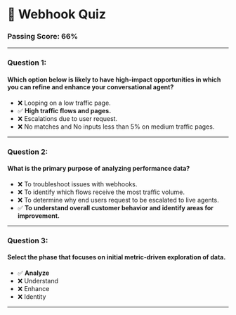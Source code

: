 # 🚀 Webhook Quiz

### Passing Score: 66%

---

### Question 1:  
#### Which option below is likely to have high-impact opportunities in which you can refine and enhance your conversational agent?  
- ❌ Looping on a low traffic page.  
- ✅ **High traffic flows and pages.**  
- ❌ Escalations due to user request.  
- ❌ No matches and No inputs less than 5% on medium traffic pages.  

---

### Question 2:  
#### What is the primary purpose of analyzing performance data?  
- ❌ To troubleshoot issues with webhooks.  
- ❌ To identify which flows receive the most traffic volume.  
- ❌ To determine why end users request to be escalated to live agents.  
- ✅ **To understand overall customer behavior and identify areas for improvement.**  

---

### Question 3:  
#### Select the phase that focuses on initial metric-driven exploration of data.  
- ✅ **Analyze**  
- ❌ Understand  
- ❌ Enhance  
- ❌ Identity  

---
